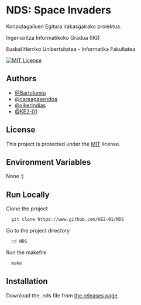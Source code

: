 # NDS: Space Invaders

Konputagailuen Egitura irakasgairako proiektua.

Ingeniaritza Informatikoko Gradua (IIG)

Euskal Herriko Unibertsitatea - Informatika Fakultatea

[![MIT License](https://img.shields.io/badge/License-MIT-green.svg)](https://choosealicense.com/licenses/mit/)
## Authors

- [@Bartolumiu](https://www.github.com/Bartolumiu)
- [@careagasendoa](https://www.github.com/careagasendoa)
- [@xikerindias](https://www.github.com/xikerindias)
- [@KE2-01](https://www.github.com/KE2-01)

## License

This project is protected under the [MIT](https://choosealicense.com/licenses/mit/) license.


## Environment Variables

None :)
## Run Locally

Clone the project

```bash
  git clone https://www.github.com/KE2-01/NDS
```

Go to the project directory

```bash
  cd NDS
```

Run the makefile

```bash
  make
```
## Installation

Download the .nds file from [the releases page](https://www.github.com/KE2-01/releases/latest).